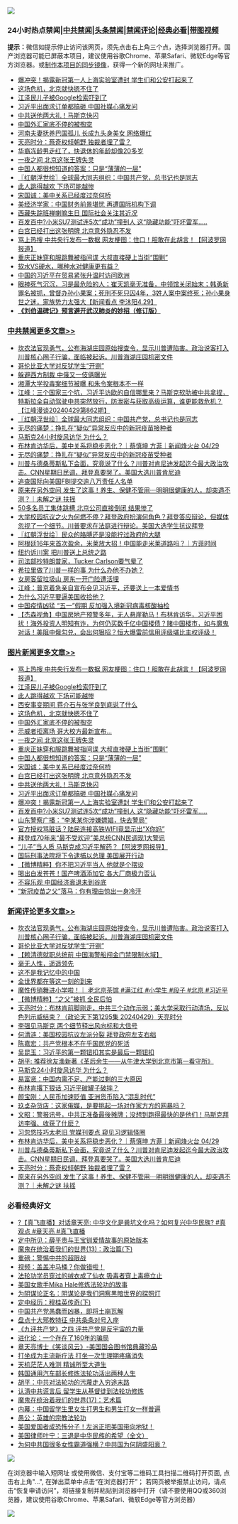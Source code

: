 ![](https://raw.githubusercontent.com/jsvpn/jsproxy/dev/64photo/fqnews-qr.jpg)

<div id="tt">
<h3>24小时热点禁闻|<a href="#%E4%B8%AD%E5%85%B1%E7%A6%81%E9%97%BB%E6%9B%B4%E5%A4%9A%E6%96%87%E7%AB%A0">中共禁闻</a>|<a href="#%E5%9B%BE%E7%89%87%E6%96%B0%E9%97%BB%E6%9B%B4%E5%A4%9A%E6%96%87%E7%AB%A0">头条禁闻</a>|<a href="#%E6%96%B0%E9%97%BB%E8%AF%84%E8%AE%BA%E6%9B%B4%E5%A4%9A%E6%96%87%E7%AB%A0">禁闻评论|<a href="#%E5%BF%85%E7%9C%8B%E7%BB%8F%E5%85%B8%E5%A5%BD%E6%96%87">经典必看</a>|<a href="https://9290254.xyz/3" target="_blank">带图视频</a></h3>
<div><b>提示：</b>微信如提示停止访问该网页，须先点击右上角三个点，选择浏览器打开。国产浏览器可能已屏蔽本项目，建议使用谷歌Chrome、苹果Safari、微软Edge等官方浏览器。或<a href="%E5%88%B6%E4%BD%9Cgit%E7%A6%81%E9%97%BB%E9%95%9C%E5%83%8F.md">制作本项目的同步镜像</a>，获得一个新的网址来推广。</div>
<ul>

<li><a href="/topimagenews/20240430/2030588.md">爆冲突！揭露新冠第一人上海实验室遭封 学生们和公安打起来了</a></li>
<li><a href="/topimagenews/20240430/2030706.md">这场危机，北京就快摁不住了</a></li>
<li><a href="/topimagenews/20240430/2030711.md">江泽民儿子被Google检索吓到了</a></li>
<li><a href="/topimagenews/20240430/2030610.md">习近平出面求订单都搞砸 中国社媒心痛发问</a></li>
<li><a href="/topimagenews/20240430/2030611.md">中共送他两大礼！马斯克快闪</a></li>
<li><a href="/topimagenews/20240430/2030698.md">中国外汇家底不停的被掏空</a></li>
<li><a href="/cnnews/20240430/2030600.md">河南夫妻抚养巴国孤儿 长成九头身美女 网络爆红</a></li>
<li><a href="/comments/20240430/2030542.md">天亮时分：蔡奇权倾朝野 独裁者埋了雷？</a></li>
<li><a href="/cnnews/20240430/2030614.md">华裔冻龄男走红了，快退休的年龄却像20多岁</a></li>
<li><a href="/topimagenews/20240430/2030696.md">一夜之间 北京这张王牌失灵</a></li>
<li><a href="/topimagenews/20240430/2030662.md">中国人都很想知道的答案：只是“薄薄的一层”</a></li>
<li><a href="/cbnews/20240430/2030705.md">〖红朝浮世绘〗全球最大同志组织：中国共产党，总书记也是同志</a></li>
<li><a href="/topimagenews/20240430/2030710.md">此人跳得越欢 下场可能越惨</a></li>
<li><a href="/topimagenews/20240430/2030632.md">宋国诚：美中关系已经度过奈何桥</a></li>
<li><a href="/baitai/20240430/2030558.md">美经济学家：中国财务前景堪忧 再遭国际机构下调</a></li>
<li><a href="/headline/20240429/2030485.md">西藏失踪班禅喇嘛生日 国际社会关注其近况</a></li>
<li><a href="/topimagenews/20240430/2030583.md">百发百中?小米SU7测试连5次“成功”撞到人 这“隐藏功能”吓坏雷军…..</a></li>
<li><a href="/topimagenews/20240430/2030631.md">白宫已经打出这张明牌 北京意外隐忍不发</a></li>
<li><a href="/topimagenews/20240430/2030741.md">骂上热搜 中共央行发布一数据 网友梗图：住口！胆敢在此胡言！【阿波罗网报道】</a></li>
<li><a href="/topimagenews/20240430/2030682.md">重庆正妹穿和服跳舞被指间谍 大叔直接硬上当街“围剿”</a></li>
<li><a href="/baitai/20240430/2030561.md">软水VS硬水，哪种水对健康更有益？</a></li>
<li><a href="/headline/20240430/2030576.md">中国的习近平在贸易紧张升温时访问欧洲</a></li>
<li><a href="/sohnews/20240430/2030627.md">眼神死气沉沉，习是最危险的人；崔天凯毫无准备，中领馆关闭始末；韩勇新罪名被抓，曾督办孙小果案；死刑不死只囚4年，3姓人案中案终死；孙小果身世之迷，家族势力太强大【新闻看点 李沐阳4.29】</a></li>
<li><b><a href="/comments/20200207/1272816.md" target="_blank">《刘伯温碑记》预言避开武汉肺炎的妙招（修订版）</a></b></li>
</ul>
</div>

<div class="catlist">
<h3><a href="/cbnews/" target="_blank">中共禁闻</a><span><a href="/cbnews/" target="_blank" rel="nofollow">更多文章>></a></span></h3>
<ul>
<li><a href="/comments/20240430/2030854.md" target="_blank">坎农法官现勇气，公布海湖庄园原始搜查令，显示川普遭陷害。政治说客打入川普核心圈子行骗，面临被起诉。川普海湖庄园机密文件</a></li>
<li><a href="/comments/20240430/2030831.md" target="_blank">哥伦比亚大学对反犹学生“开铡”</a></li>
<li><a href="/cbnews/20240430/2030779.md" target="_blank">躲避西方制裁 中俄又一伎俩曝光</a></li>
<li><a href="/cbnews/20240430/2030761.md" target="_blank">湘潭大学投毒案细节被曝 和朱令案根本不一样</a></li>
<li><a href="/cbnews/20240430/2030718.md" target="_blank">江峰：三个国家三个坑，习近平访欧的自信哪里来？马斯克软肋被中共拿捏，特斯拉全自动驾驶中共突然放行，防泄密与获取高级运算，谁更能救危机？【江峰漫谈20240429第862期】</a></li>
<li><a href="/cbnews/20240430/2030705.md" target="_blank">〖红朝浮世绘〗全球最大同志组织：中国共产党，总书记也是同志</a></li>
<li><a href="/cbnews/20240430/2030704.md" target="_blank">无尽的痛楚：挣扎在“疑似”异常反应中的新冠疫苗接种者</a></li>
<li><a href="/comments/20240430/2030633.md" target="_blank">马斯克24小时旋风访华 为什么？</a></li>
<li><a href="/comments/20240430/2030605.md" target="_blank">布林肯访华后，美中关系将稳步恶化？｜蔡慎坤 方菲｜新闻烽火台 04/29</a></li>
<li><a href="/cbnews/20240430/2030585.md" target="_blank">无尽的痛楚：挣扎在“疑似”异常反应中的新冠疫苗受种者</a></li>
<li><a href="/comments/20240430/2030550.md" target="_blank">川普与德桑蒂斯私下会面，究竟说了什么？川普对肯尼迪发起迄今最大政治攻击。CNN星期日民调，拜登真要哭了。美国大选川普肯尼迪</a></li>
<li><a href="/cbnews/20240430/2030544.md" target="_blank">追查国际向美国FBI提交逾八万责任人名单</a></li>
<li><a href="/comments/20240429/2030403.md" target="_blank">原来在另外空间 发生了这事！养生、保健不管用⋯明明很健康的人，却突遇不测？｜未解之谜 扶摇</a></li>
<li><a href="/cbnews/20240429/2030333.md" target="_blank">50多名员工集体跳槽 北京公司直接倒闭 结果惨了</a></li>
<li><a href="/comments/20240429/2030306.md" target="_blank">大学校园抗议之火为何燃不停？拜登政府扮演何角色？拜登答应辩论，但媒体忽视了一个细节。川普要求在法庭进行辩论。美国大选学生抗议拜登</a></li>
<li><a href="/cbnews/20240429/2030271.md" target="_blank">〖红朝浮世绘〗民众的胳膊还是没能拧过政府的大腿</a></li>
<li><a href="/comments/20240429/2030260.md" target="_blank">阿根廷16年来首次盈余，米莱放大招！中国能走米莱道路吗？｜方菲时间</a></li>
<li><a href="/comments/20240429/2030254.md" target="_blank">纽约诉川案 把川普送上总统之路</a></li>
<li><a href="/comments/20240429/2030243.md" target="_blank">司法部抄特朗普家，Tucker Carlson要气晕了</a></li>
<li><a href="/comments/20240428/2030212.md" target="_blank">希拉里做了川普一样的事 为什么办他不办她？</a></li>
<li><a href="/cbnews/20240428/2030196.md" target="_blank">女房客留垃圾山 房东一开门险遭活埋</a></li>
<li><a href="/cbnews/20240428/2030181.md" target="_blank">江峰：普京着急亲自宣布会见习近平，还要送上一本爱情书</a></li>
<li><a href="/comments/20240428/2030155.md" target="_blank">为什么习近平要逼美国收拾他？</a></li>
<li><a href="/cbnews/20240428/2030094.md" target="_blank">中国疫情凶猛 “五一”假期 反加强入境新冠病毒核酸抽检</a></li>
<li><a href="/comments/20240428/2030046.md" target="_blank">【杰森视角】中国房地产预警多年，无人悬崖勒马！布林肯访华，习近平困扰！海外投资人明知有诈，为何仍买数千亿中国楼债？赌中国楼市，如与魔鬼对话！美阻中俄勾兑，会出何狠招？恒大爆雷前信用评级堪比主权评级！</a></li>

</ul>
</div>
<div class="catlist">
<h3><a href="/topimagenews/" target="_blank">图片新闻</a><span><a href="/topimagenews/" target="_blank" rel="nofollow">更多文章>></a></span></h3>
<ul>
<li><a href="/topimagenews/20240430/2030741.md" target="_blank">骂上热搜 中共央行发布一数据 网友梗图：住口！胆敢在此胡言！【阿波罗网报道】</a></li>
<li><a href="/topimagenews/20240430/2030711.md" target="_blank">江泽民儿子被Google检索吓到了</a></li>
<li><a href="/topimagenews/20240430/2030710.md" target="_blank">此人跳得越欢 下场可能越惨</a></li>
<li><a href="/topimagenews/20240430/2030709.md" target="_blank">西安事变期间 蒋介石与张学良到底说了什么</a></li>
<li><a href="/topimagenews/20240430/2030706.md" target="_blank">这场危机，北京就快摁不住了</a></li>
<li><a href="/topimagenews/20240430/2030698.md" target="_blank">中国外汇家底不停的被掏空</a></li>
<li><a href="/topimagenews/20240430/2030697.md" target="_blank">示威者拒离场 哥大校方最新宣布…</a></li>
<li><a href="/topimagenews/20240430/2030696.md" target="_blank">一夜之间 北京这张王牌失灵</a></li>
<li><a href="/topimagenews/20240430/2030682.md" target="_blank">重庆正妹穿和服跳舞被指间谍 大叔直接硬上当街“围剿”</a></li>
<li><a href="/topimagenews/20240430/2030662.md" target="_blank">中国人都很想知道的答案：只是“薄薄的一层”</a></li>
<li><a href="/topimagenews/20240430/2030632.md" target="_blank">宋国诚：美中关系已经度过奈何桥</a></li>
<li><a href="/topimagenews/20240430/2030631.md" target="_blank">白宫已经打出这张明牌 北京意外隐忍不发</a></li>
<li><a href="/topimagenews/20240430/2030611.md" target="_blank">中共送他两大礼！马斯克快闪</a></li>
<li><a href="/topimagenews/20240430/2030610.md" target="_blank">习近平出面求订单都搞砸 中国社媒心痛发问</a></li>
<li><a href="/topimagenews/20240430/2030588.md" target="_blank">爆冲突！揭露新冠第一人上海实验室遭封 学生们和公安打起来了</a></li>
<li><a href="/topimagenews/20240430/2030583.md" target="_blank">百发百中?小米SU7测试连5次“成功”撞到人 这“隐藏功能”吓坏雷军…..</a></li>
<li><a href="/topimagenews/20240429/2030444.md" target="_blank">山东警察广播：“李某某你涉嫌嫖娼，快去警局”</a></li>
<li><a href="/topimagenews/20240429/2030356.md" target="_blank">官方授权骂脏话？陆民连接高铁WIFI竟显示出“X你妈”</a></li>
<li><a href="/topimagenews/20240429/2030355.md" target="_blank">拜登成70年来“最不受欢迎”美总统CNN民调现1大警讯</a></li>
<li><a href="/topimagenews/20240429/2030351.md" target="_blank">“儿子”当人质 马斯克成习近平解药？【阿波罗网报导】</a></li>
<li><a href="/topimagenews/20240429/2030332.md" target="_blank">国际刑事法院将下令逮捕以总理 美国展开行动</a></li>
<li><a href="/topimagenews/20240429/2030318.md" target="_blank">【微博精粹】你不把习近平当人 他就是个摆设</a></li>
<li><a href="/topimagenews/20240429/2030311.md" target="_blank">喝出白发苍苍！国产啤酒添加它 各大厂商极力否认</a></li>
<li><a href="/topimagenews/20240429/2030299.md" target="_blank">不容乐观 中国经济衰退未到谷底</a></li>
<li><a href="/topimagenews/20240429/2030276.md" target="_blank">“新冠疫苗之父”落马：你有理由惊出一身冷汗</a></li>

</ul>
</div>
<div class="catlist">
<h3><a href="/comments/" target="_blank">新闻评论</a><span><a href="/comments/" target="_blank" rel="nofollow">更多文章>></a></span></h3>
<ul>
<li><a href="/comments/20240430/2030854.md" target="_blank">坎农法官现勇气，公布海湖庄园原始搜查令，显示川普遭陷害。政治说客打入川普核心圈子行骗，面临被起诉。川普海湖庄园机密文件</a></li>
<li><a href="/comments/20240430/2030831.md" target="_blank">哥伦比亚大学对反犹学生“开铡”</a></li>
<li><a href="/comments/20240430/2030790.md" target="_blank">【赖清德就职总统前 中国海警船闯金门禁限制水域】</a></li>
<li><a href="/comments/20240430/2030781.md" target="_blank">毫无人性，遥遥领先</a></li>
<li><a href="/comments/20240430/2030766.md" target="_blank">这不是我记忆中的中国</a></li>
<li><a href="/comments/20240430/2030707.md" target="_blank">全世界都在等这一刻的到来</a></li>
<li><a href="/comments/20240430/2030695.md" target="_blank">魔性传销舞进小学啦！｜ 老北京茶馆 #满江红 #小学生 #段子 #北京 #习近平</a></li>
<li><a href="/comments/20240430/2030665.md" target="_blank">【微博精粹】“之父”被抓 全民后怕</a></li>
<li><a href="/comments/20240430/2030657.md" target="_blank">天亮时分：布林肯前脚刚走，中共三个动作示弱；美大学采取行动清场，反以色列示威结束？（政论天下第1295集 20240429）天亮时分</a></li>
<li><a href="/comments/20240430/2030639.md" target="_blank">李强见马斯克 两个细节释出风向标和大信号</a></li>
<li><a href="/comments/20240430/2030638.md" target="_blank">何清涟：美国校园抗议左派分裂 拜登政府左支右绌</a></li>
<li><a href="/comments/20240430/2030637.md" target="_blank">陈嘉宏：共产党根本不在乎国民党的死活</a></li>
<li><a href="/comments/20240430/2030636.md" target="_blank">吴昆玉：习近平的第一颗钮扣其实是最后一颗钮扣</a></li>
<li><a href="/comments/20240430/2030635.md" target="_blank">胡平: 推荐徐友渔新著《革后余生——从牛津大学到北京市第一看守所》</a></li>
<li><a href="/comments/20240430/2030633.md" target="_blank">马斯克24小时旋风访华 为什么？</a></li>
<li><a href="/comments/20240430/2030622.md" target="_blank">易富贤：中国内需不足、产能过剩的三大原因</a></li>
<li><a href="/comments/20240430/2030621.md" target="_blank">布林肯撂下狠话 习近平破罐子破摔？</a></li>
<li><a href="/comments/20240430/2030620.md" target="_blank">颜宝刚：人民币加速贬值 亚洲货币陷入“混乱时代”</a></li>
<li><a href="/comments/20240430/2030619.md" target="_blank">玖奌杂货店：这家俄媒，是要挑起一场对作家方方的网暴吗？</a></li>
<li><a href="/comments/20240430/2030618.md" target="_blank">文昭：警报讯号，中共正准备最後摊牌；没想到跑得最快的是他们！马斯克拜访李强、收获了什麽？</a></li>
<li><a href="/comments/20240430/2030612.md" target="_blank">习忽悠技巧太老旧 党媒刊要点 窥见习逻辑怪圈</a></li>
<li><a href="/comments/20240430/2030605.md" target="_blank">布林肯访华后，美中关系将稳步恶化？｜蔡慎坤 方菲｜新闻烽火台 04/29</a></li>
<li><a href="/comments/20240430/2030550.md" target="_blank">川普与德桑蒂斯私下会面，究竟说了什么？川普对肯尼迪发起迄今最大政治攻击。CNN星期日民调，拜登真要哭了。美国大选川普肯尼迪</a></li>
<li><a href="/comments/20240430/2030542.md" target="_blank">天亮时分：蔡奇权倾朝野 独裁者埋了雷？</a></li>
<li><a href="/comments/20240429/2030403.md" target="_blank">原来在另外空间 发生了这事！养生、保健不管用⋯明明很健康的人，却突遇不测？｜未解之谜 扶摇</a></li>

</ul>
</div>

<div class="catlist">
<h3>必看经典好文</h3>
<ul>
<li><a href="/bannedvideo/20220601/1740169.md" target="_blank">?【真飞直播】对话章天亮: 中华文化是粪坑文化吗？如何复兴中华民族? #真观点 #章天亮 #真飞直播</a></li>
<li><a href="/comments/20200616/1345658.md" target="_blank">定中所见：薛平贵与王宝钏爱情故事的原始版本</a></li>
<li><a href="/topimagenews/20180602/951960.md" target="_blank">魔鬼在统治着我们的世界(13)：政治篇(下)</a></li>
<li><a href="/comments/20200717/1362287.md" target="_blank">重磅：警惕中共的超限战</a></li>
<li><a href="/comments/20210711/1572499.md" target="_blank">视频：盖盖冲马桶？你做错啦！</a></li>
<li><a href="/comments/20210317/1506773.md" target="_blank">法轮功学员穿过的绒衣成了仙衣 吸毒者穿上毒瘾立止</a></li>
<li><a href="/comments/20200114/1258532.md" target="_blank">美国女歌手Mika Hale修炼法轮功的故事</a></li>
<li><a href="/comments/20201031/1423298.md" target="_blank">为阴谋论正名：阴谋论是我们洞察黑暗世界的探照灯</a></li>
<li><a href="/tculture/xiulian/20151108/468739.md" target="_blank">定中经历：穆桂英传奇(下)</a></li>
<li><a href="/comments/20220831/1778527.md" target="_blank">中国共产党愚蠢而凶暴，即将土崩瓦解</a></li>
<li><a href="/cbnews/20190701/1151453.md" target="_blank">盘点十大邪教特征 中共条条对号入座</a></li>
<li><a href="/bookonline/20131116/201053.md" target="_blank">《九评共产党》之四 评共产党是反宇宙的力量</a></li>
<li><a href="/comments/20200907/1392278.md" target="_blank">进化论：一个存在了160年的骗局</a></li>
<li><a href="/comments/20220925/1789151.md" target="_blank">章天亮博士《笑谈风云》-美国国会图书馆典藏珍品</a></li>
<li><a href="/cbnews/20210810/1603566.md" target="_blank">打坐成为主流新疗法 打坐一次生理期疼痛消失</a></li>
<li><a href="/comments/20210302/1496716.md" target="_blank">天机茫茫人难测 精诚所至大道生</a></li>
<li><a href="/cbnews/20220922/1787482.md" target="_blank">韩国通用汽车部长修炼法轮功活出两种人生</a></li>
<li><a href="/cbnews/20200720/1363328.md" target="_blank">胡平：中共对法轮功的污蔑走入穷途末路</a></li>
<li><a href="/cbnews/20210723/1592176.md" target="_blank">认清中共谎言后 留学生从基督徒到法轮功修炼</a></li>
<li><a href="/topimagenews/20180620/960677.md" target="_blank">魔鬼在统治着我们的世界(17)：艺术篇</a></li>
<li><a href="/comments/20240126/1992876.md" target="_blank">内幕：中国留学生里女生打男生和男生打女一样普遍</a></li>
<li><a href="/comments/20200313/1292991.md" target="_blank">愚公：英雄的宗教法轮功</a></li>
<li><a href="/sohnews/20230904/1929011.md" target="_blank">美国爱国者成恐怖分子！左派正把美国带向地狱！</a></li>
<li><a href="/comments/20220928/1790417.md" target="_blank">美国律师叶宁：三退是中华民族的希望（全文）</a></li>
<li><a href="/comments/20240126/1992850.md" target="_blank">为何中共国很多女性霸道强横？中共国为何阴盛阳衰？</a></li>

</ul>
</div>

![](https://raw.githubusercontent.com/jsvpn/jsproxy/dev/64photo/fqnews-qr.jpg)

在浏览器中输入短网址 或使用微信、支付宝等二维码工具扫描二维码打开页面, 点击右上角"...", 在弹出菜单中点击“在浏览器打开”； 若网页被举报禁止访问，请点击“恢复申请访问”，将链接复制并粘贴到浏览器中打开（请不要使用QQ或360浏览器，建议使用谷歌Chrome、苹果Safari、微软Edge等官方浏览器）

![](https://raw.githubusercontent.com/jsvpn/jsproxy/dev/64photo/wx.jpg)